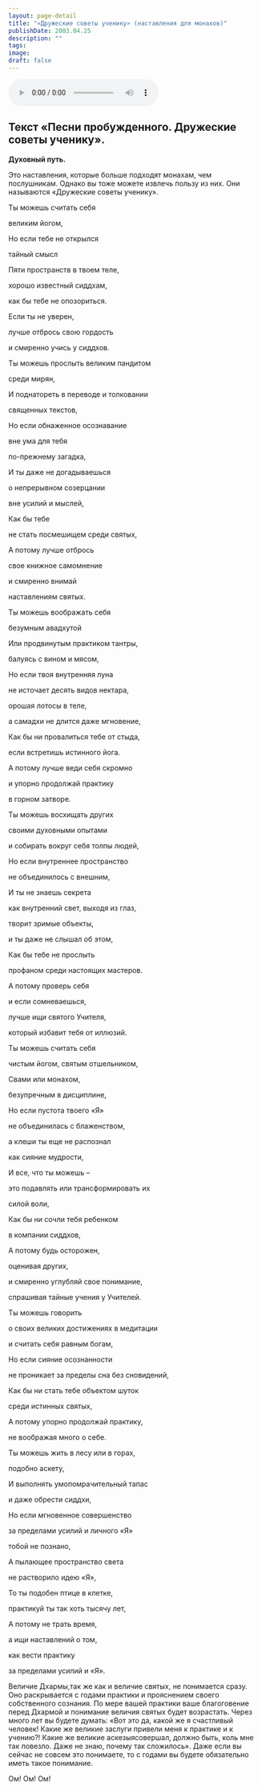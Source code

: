 ```yaml
---
layout: page-detail
title: "«Дружеские советы ученику» (наставления для монахов)"
publishDate: 2003.04.25
description: ""
tags:
image:
draft: false
---
```


<audio title="2003.04.25 - «Дружеские советы ученику» (наставления для монахов).mp3" src="/upload/iblock/f2a/f2a16bdfde0a2e8d17bd0aa546e63574.mp3" controls=""></audio>

## 

## **Текст «Песни пробужденного. Дружеские советы ученику».**  
**Духовный путь.**

 Это наставления, которые больше подходят монахам, чем послушникам. Однако вы тоже можете извлечь пользу из них. Они называются «Дружеские советы ученику».

 Ты можешь считать себя

 великим йогом,

 Но если тебе не открылся 

 тайный смысл

 Пяти пространств в твоем теле,

 хорошо известный сиддхам,

 как бы тебе не опозориться.

 Если ты не уверен,

 лучше отбрось свою гордость

 и смиренно учись у сиддхов.

 Ты можешь прослыть великим пандитом

 среди мирян,

 И поднатореть в переводе и толковании

 священных текстов,

 Но если обнаженное осознавание

 вне ума для тебя

 по-прежнему загадка,

 И ты даже не догадываешься

 о непрерывном созерцании

 вне усилий и мыслей,

 Как бы тебе

 не стать посмешищем среди святых,

 А потому лучше отбрось

 свое книжное самомнение 

 и смиренно внимай

 наставлениям святых.

 Ты можешь воображать себя

 безумным авадхутой

 Или продвинутым практиком тантры,

 балуясь с вином и мясом,

 Но если твоя внутренняя луна

 не источает десять видов нектара,

 орошая лотосы в теле,

 а самадхи не длится даже мгновение,

 Как бы ни провалиться тебе от стыда,

 если встретишь истинного йога.

 А потому лучше веди себя скромно

 и упорно продолжай практику

 в горном затворе.

 Ты можешь восхищать других

 своими духовными опытами

 и собирать вокруг себя толпы людей,

 Но если внутреннее пространство

 не объединилось с внешним,

 И ты не знаешь секрета

 как внутренний свет, выходя из глаз,

 творит зримые объекты,

 и ты даже не слышал об этом,

 Как бы тебе не прослыть

 профаном среди настоящих мастеров.

 А потому проверь себя

 и если сомневаешься,

 лучше ищи святого Учителя,

 который избавит тебя от иллюзий.

 Ты можешь считать себя

 чистым йогом, святым отшельником,

 Свами или монахом,

 безупречным в дисциплине,

 Но если пустота твоего «Я»

 не объединилась с блаженством,

 а клеши ты еще не распознал

 как сияние мудрости,

 И все, что ты можешь –

 это подавлять или трансформировать их

 силой воли,

 Как бы ни сочли тебя ребенком

 в компании сиддхов,

 А потому будь осторожен,

 оценивая других,

 и смиренно углубляй свое понимание,

 спрашивая тайные учения у Учителей.

 Ты можешь говорить

 о своих великих достижениях в медитации

 и считать себя равным богам,

 Но если сияние осознанности

 не проникает за пределы сна без сновидений,

 Как бы ни стать тебе объектом шуток

 среди истинных святых,

 А потому упорно продолжай практику,

 не воображая много о себе.

 Ты можешь жить в лесу или в горах,

 подобно аскету,

 И выполнять умопомрачительный тапас

 и даже обрести сиддхи,

 Но если мгновенное совершенство

 за пределами усилий и личного «Я»

 тобой не познано,

 А пылающее пространство света

 не растворило идею «Я»,

 То ты подобен птице в клетке,

 практикуй ты так хоть тысячу лет,

 А потому не трать время,

 а ищи наставлений о том,

 как вести практику

 за пределами усилий и «Я».

  
 Величие Дхармы,так же как и величие святых, не понимается сразу. Оно раскрывается с годами практики и прояснением своего собственного сознания. По мере вашей практики ваше благоговение перед Дхармой и понимание величия святых будет возрастать. Через много лет вы будете думать: «Вот это да, какой же я счастливый человек! Какие же великие заслуги привели меня к практике и к учению?! Какие же великие аскезыясовершал, должно быть, коль мне так повезло. Даже не знаю, почему так сложилось». Даже если вы сейчас не совсем это понимаете, то с годами вы будете обязательно иметь такое понимание.

 Ом! Ом! Ом!
  
  
